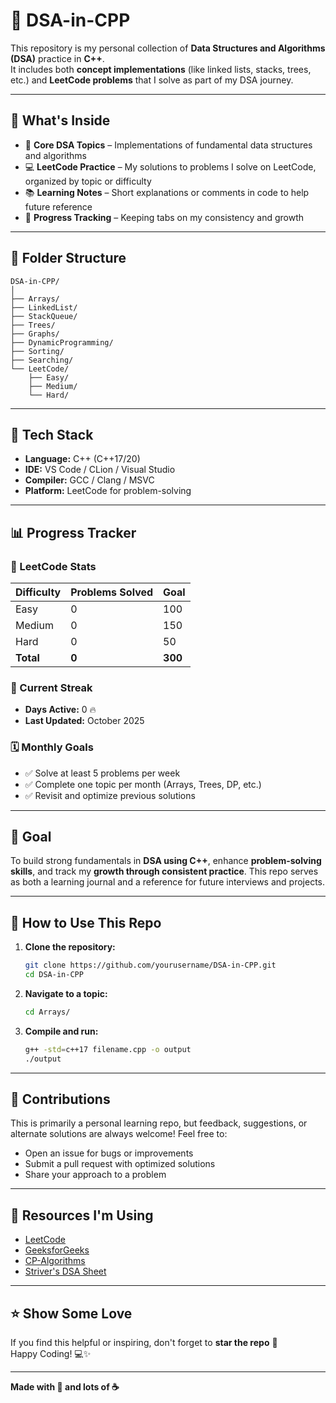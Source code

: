 # 🧠 DSA-in-CPP

This repository is my personal collection of **Data Structures and Algorithms (DSA)** practice in **C++**.  
It includes both **concept implementations** (like linked lists, stacks, trees, etc.) and **LeetCode problems** that I solve as part of my DSA journey.

---

## 🚀 What's Inside

- 🧩 **Core DSA Topics** – Implementations of fundamental data structures and algorithms
- 💻 **LeetCode Practice** – My solutions to problems I solve on LeetCode, organized by topic or difficulty
- 📚 **Learning Notes** – Short explanations or comments in code to help future reference
- 🎯 **Progress Tracking** – Keeping tabs on my consistency and growth

---

## 📁 Folder Structure

```
DSA-in-CPP/
│
├── Arrays/
├── LinkedList/
├── StackQueue/
├── Trees/
├── Graphs/
├── DynamicProgramming/
├── Sorting/
├── Searching/
└── LeetCode/
    ├── Easy/
    ├── Medium/
    └── Hard/
```

---

## 🧰 Tech Stack

- **Language:** C++ (C++17/20)
- **IDE:** VS Code / CLion / Visual Studio
- **Compiler:** GCC / Clang / MSVC
- **Platform:** LeetCode for problem-solving

---

## 📊 Progress Tracker

### 🎯 LeetCode Stats
| Difficulty | Problems Solved | Goal |
|------------|----------------|------|
| Easy       | 0              | 100  |
| Medium     | 0              | 150  |
| Hard       | 0              | 50   |
| **Total**  | **0**          | **300** |

### 📅 Current Streak
- **Days Active:** 0 🔥
- **Last Updated:** October 2025

### 🗓️ Monthly Goals
- ✅ Solve at least 5 problems per week
- ✅ Complete one topic per month (Arrays, Trees, DP, etc.)
- ✅ Revisit and optimize previous solutions

---

## 🌱 Goal

To build strong fundamentals in **DSA using C++**, enhance **problem-solving skills**, and track my **growth through consistent practice**. This repo serves as both a learning journal and a reference for future interviews and projects.

---

## 📖 How to Use This Repo

1. **Clone the repository:**
   ```bash
   git clone https://github.com/yourusername/DSA-in-CPP.git
   cd DSA-in-CPP
   ```

2. **Navigate to a topic:**
   ```bash
   cd Arrays/
   ```

3. **Compile and run:**
   ```bash
   g++ -std=c++17 filename.cpp -o output
   ./output
   ```

---

## 🤝 Contributions

This is primarily a personal learning repo, but feedback, suggestions, or alternate solutions are always welcome! Feel free to:
- Open an issue for bugs or improvements
- Submit a pull request with optimized solutions
- Share your approach to a problem

---

## 📌 Resources I'm Using

- [LeetCode](https://leetcode.com/)
- [GeeksforGeeks](https://www.geeksforgeeks.org/)
- [CP-Algorithms](https://cp-algorithms.com/)
- [Striver's DSA Sheet](https://takeuforward.org/interviews/strivers-sde-sheet-top-coding-interview-problems/)

---

## ⭐️ Show Some Love

If you find this helpful or inspiring, don't forget to **star the repo** 🌟  
Happy Coding! 💻✨

---

**Made with 💙 and lots of ☕**
